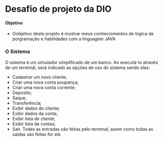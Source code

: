# Desafio de projeto da DIO

#### Objetivo
 - Oobjetivo deste projeto é mostrar meus conheciomentos de lógica de porgramação e habilidades com a linguagem JAVA
 
 
 ### O Sistema
  O sistema é um simulador simplificado de um banco. Ao executá-lo através de um terminal, será indicado as opções de uso do sistema sendo elas:
  - Cadastrar um novo cliente;
  - Criar uma nova conta poupança;
  - Criar uma nova conta corrente; 
  - Deposito;
  - Saque;
  - Transferência;
  - Exibir dados do cliente;
  - Exibir dados da conta;
  - Exibir lista de cliente;
  - Exibir lista de contas;
  - Sair.
Todas as entradas são feitas pelo terminal, assim como todas as saídas são feitas for ele.
